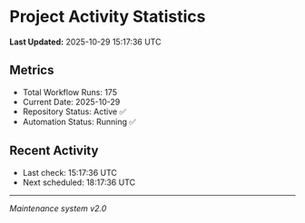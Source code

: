 # Project Activity Statistics

**Last Updated:** 2025-10-29 15:17:36 UTC

## Metrics
- Total Workflow Runs: 175
- Current Date: 2025-10-29
- Repository Status: Active ✅
- Automation Status: Running ✅

## Recent Activity
- Last check: 15:17:36 UTC
- Next scheduled: 18:17:36 UTC

---
*Maintenance system v2.0*
